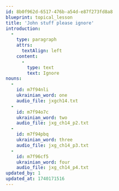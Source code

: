 ```yaml
---
id: 8b0f962d-6517-476b-a54d-e87f273fd8a8
blueprint: topical_lesson
title: 'John stuff please ignore'
introduction:
  -
    type: paragraph
    attrs:
      textAlign: left
    content:
      -
        type: text
        text: Ignore
nouns:
  -
    id: m7f94nli
    ukrainian_word: one
    audio_file: jxgch14.txt
  -
    id: m7f94o7c
    ukrainian_word: two
    audio_file: jxg_ch14_p2.txt
  -
    id: m7f94pbq
    ukrainian_word: three
    audio_file: jxg_ch14_p3.txt
  -
    id: m7f96cf5
    ukrainian_word: four
    audio_file: jxg_ch14_p4.txt
updated_by: 1
updated_at: 1740171516
---
```

